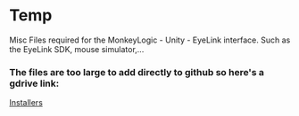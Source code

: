 # Temp
Misc Files required for the MonkeyLogic - Unity - EyeLink interface. Such as the EyeLink SDK, mouse simulator,... 

### The files are too large to add directly to github so here's a gdrive link: 
[Installers](https://drive.google.com/open?id=1eYjRo8Ugkg1a0X8uvV8gcczFoF93ASdd)
